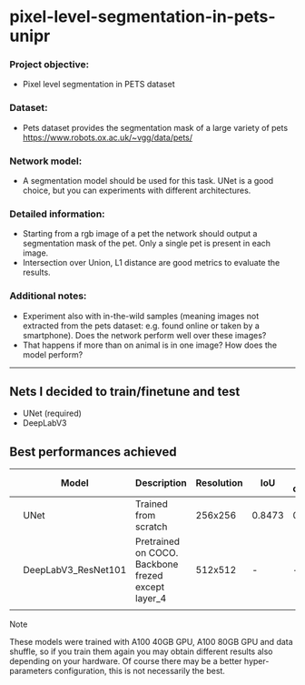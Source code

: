 # pixel-level-segmentation-in-pets-unipr

### Project objective:  
-	Pixel level segmentation in PETS dataset 
### Dataset:  
-	Pets dataset provides the segmentation mask of a large variety of pets https://www.robots.ox.ac.uk/~vgg/data/pets/
### Network model:  
-	A segmentation model should be used for this task. UNet is a good choice, but you can experiments with different architectures.
### Detailed information:  
-	Starting from a rgb image of a pet the network should output a segmentation mask of the pet. Only a single pet is present in each image.
-	Intersection over Union, L1 distance are good metrics to evaluate the results.
### Additional notes: 
-	Experiment also with in-the-wild samples (meaning images not extracted from the pets dataset: e.g. found online or taken by a smartphone). Does the network perform well over these images?
-	That happens if more than on animal is in one image? How does the model perform?

---

## Nets I decided to train/finetune and test
- UNet (required)
- DeepLabV3

## Best performances achieved

| | Model | Description | Resolution | IoU | L1 distance | Download | |
|-|-------------------|-------------------|----------|----------|----------|----------|-|
| | UNet | Trained from scratch | 256x256 | 0.8473 | 0.0574 | [weights](./unet/checkpoints/OxfordIIITPet_UNet_wd_1e_4.pth) | |
| | DeepLabV3_ResNet101 | Pretrained on COCO. Backbone frezed except layer_4 | 512x512 | - | - | - | |
| | | | | | | | |

> [!NOTE]
> These models were trained with A100 40GB GPU, A100 80GB GPU and data shuffle, so if you train them again you may obtain different results also depending on your hardware.
> Of course there may be a better hyper-parameters configuration, this is not necessarily the best.
